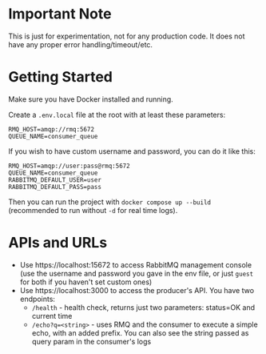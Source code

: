 # Important Note
This is just for experimentation, not for any production code. It does not have any proper error handling/timeout/etc.

# Getting Started

Make sure you have Docker installed and running.

Create a `.env.local` file at the root with at least these parameters:
```
RMQ_HOST=amqp://rmq:5672
QUEUE_NAME=consumer_queue
```

If you wish to have custom username and password, you can do it like this:
```
RMQ_HOST=amqp://user:pass@rmq:5672
QUEUE_NAME=consumer_queue
RABBITMQ_DEFAULT_USER=user
RABBITMQ_DEFAULT_PASS=pass
```

Then you can run the project with `docker compose up --build` (recommended to run without `-d` for real time logs).

# APIs and URLs

* Use https://localhost:15672 to access RabbitMQ management console (use the username and password you gave in the env file, or just `guest` for both if you haven't set custom ones)
* Use https://localhost:3000 to access the producer's API. You have two endpoints:
    * `/health` - health check, returns just two parameters: status=OK and current time
    * `/echo?q=<string>` - uses RMQ and the consumer to execute a simple echo, with an added prefix. You can also see the string passed as query param in the consumer's logs